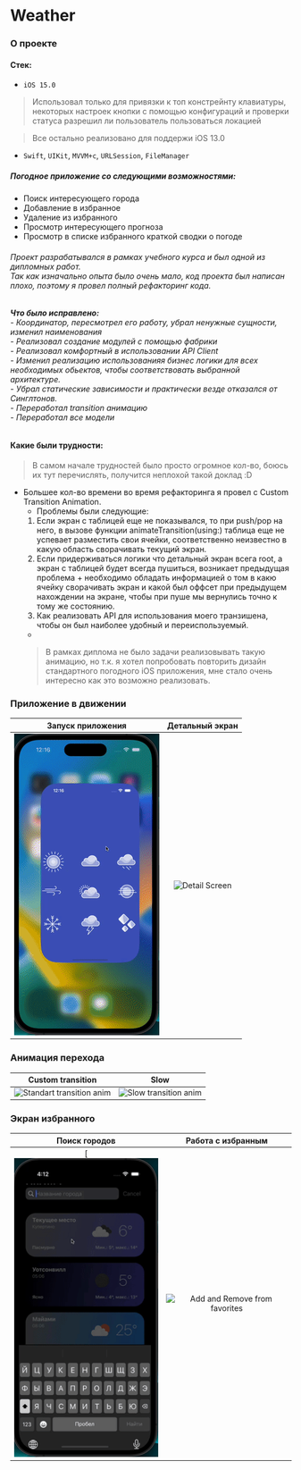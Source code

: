 # Weather

### **О проекте**
#### Стек: 
- `iOS 15.0`
> Использовал только для привязки к топ констрейнту клавиатуры, некоторых настроек кнопки с помощью конфигураций и проверки статуса разрешил ли пользователь пользоваться локацией

> Все остально реализовано для поддержи iOS 13.0

- `Swift`, `UIKit`, `MVVM+c`, `URLSession`, `FileManager`
##### Погодное приложение со следующими возможностями:
- Поиск интересующего города
- Добавление в избранное
- Удаление из избранного
- Просмотр интересующего прогноза
- Просмотр в списке избранного краткой сводки о погоде

###### Проект разрабатывался в рамках учебного курса и был одной из дипломных работ.<br> Так как изначально опыта было очень мало, код проекта был написан плохо, поэтому я провел полный рефакторинг кода. 
###### **Что было исправлено:** <br> - Координатор, пересмотрел его работу, убрал ненужные сущности, изменил наименования <br> - Реализовал создание модулей с помощью фабрики <br> - Реализовал комфортный в использовании API Client <br> - Изменил реализацию использованияя бизнес логики для всех необходимых обьектов, чтобы соответствовать выбранной архитектуре. <br> - Убрал статические зависимости и практически везде отказался от Синглтонов. <br> - Переработал transition анимацию <br> - Переработал все модели

#### Какие были трудности:
> В самом начале трудностей было просто огромное кол-во, боюсь их тут перечислять, получится неплохой такой доклад :D 

- Большее кол-во времени во время рефакторинга я провел с Custom Transition Animation. 
    - Проблемы были следующие:
    1. Если экран с таблицей еще не показывался, то при push/pop на него, в вызове функции animateTransition(using:) таблица еще не успевает разместить свои ячейки, соответственно неизвестно в какую область сворачивать текущий экран.
    2. Если придерживаться логики что детальный экран всега root, а экран с таблицей будет всегда пушиться, возникает предыдущая проблема + необходимо обладать информацией о том в какю ячейку сворачивать экран и какой был оффсет при предыдущем нахождении на экране, чтобы при пуше мы вернулись точно к тому же состоянию.
    3. Как реализовать API для использования моего транзишена, чтобы он был наиболее удобный и переиспользуемый.
    -
    > В рамках диплома не было задачи реализовывать такую анимацию, но т.к. я хотел попробовать повторить дизайн стандартного погодного iOS приложения, мне стало очень интересно как это возможно реализовать.

### Приложение в движении
|Запуск приложения|Детальный экран|
|:-:|:-:|
|![Launch App][launchApp]|![Detail Screen][detail]

### Анимация перехода
|Custom transition|Slow|
|:-:|:-:|
|![Standart transition anim][standartTransition]|![Slow transition anim][slowTransition]|

### Экран избранного
|Поиск городов|Работа с избранным|
|:-:|:-:|
[![search][search]|![Add and Remove from favorites][addRemove]|

[launchApp]: https://github.com/Dmmolod/Weather/blob/master/Gifs/launchApp.gif
[detail]: https://github.com/Dmmolod/Weather/blob/master/Gifs/fullDetailScreen.gif
[standartTransition]: https://github.com/Dmmolod/Weather/blob/master/Gifs/standartTransitionAnimation.gif
[slowTransition]: https://github.com/Dmmolod/Weather/blob/master/Gifs/slowTransitionAnimation.gif
[addRemove]: https://github.com/Dmmolod/Weather/blob/master/Gifs/addAndRemove.gif
[search]: https://github.com/Dmmolod/Weather/blob/master/Gifs/searchAnimation.gif
